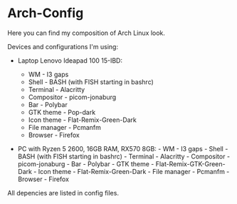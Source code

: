 # Arch-Config
Here you can find my composition of Arch Linux look.

Devices and configurations I'm using:
- Laptop Lenovo Ideapad 100 15-IBD:
    - WM - I3 gaps
    - Shell - BASH (with FISH starting in bashrc)
    - Terminal - Alacritty
    - Compositor - picom-jonaburg
    - Bar - Polybar
    - GTK theme - Pop-dark
    - Icon theme - Flat-Remix-Green-Dark
    - File manager - Pcmanfm
    - Browser - Firefox  
       
- PC with Ryzen 5 2600, 16GB RAM, RX570 8GB:
        - WM - I3 gaps
        - Shell - BASH (with FISH starting in bashrc)
        - Terminal - Alacritty
        - Compositor - picom-jonaburg
        - Bar - Polybar
        - GTK theme - Flat-Remix-GTK-Green-Dark
        - Icon theme - Flat-Remix-Green-Dark
        - File manager - Pcmanfm
        - Browser - Firefox
    
All depencies are listed in config files.
